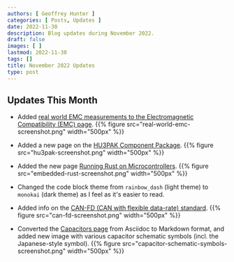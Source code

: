 ```yaml
---
authors: [ Geoffrey Hunter ]
categories: [ Posts, Updates ]
date: 2022-11-30
description: Blog updates during November 2022.
draft: false
images: [ ]
lastmod: 2022-11-30
tags: []
title: November 2022 Updates
type: post
---
```


## Updates This Month

* Added [real world EMC measurements to the Electromagnetic Compatibility (EMC) page](/electronics/electromagnetic-compatibility-emc/#interesting-real-world-emc-measurements).
    {{% figure src="real-world-emc-screenshot.png" width="500px" %}}

* Added a new page on the [HU3PAK Component Package](/pcb-design/component-packages/hu3pak-component-package/).
    {{% figure src="hu3pak-screenshot.png" width="500px" %}}

* Added the new page [Running Rust on Microcontrollers](/programming/languages/rust/running-rust-on-microcontrollers/).
    {{% figure src="embedded-rust-screenshot.png" width="500px" %}}

* Changed the code block theme from `rainbow_dash` (light theme) to `monokai` (dark theme) as I feel as it's easier to read.

* Added info on the [CAN-FD (CAN with flexible data-rate) standard](/electronics/communication-protocols/can-protocol/#can-fd).
    {{% figure src="can-fd-screenshot.png" width="500px" %}}

* Converted the [Capacitors page](/electronics/components/capacitors/) from Asciidoc to Markdown format, and added new image with various capacitor schematic symbols (incl. the Japanese-style symbol).
    {{% figure src="capacitor-schematic-symbols-screenshot.png" width="500px" %}}
